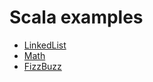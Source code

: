 # Scala examples

* [LinkedList](https://github.com/tumakha/Scala-examples/blob/master/src/main/scala/list/LinkedList.scala)
* [Math](https://github.com/tumakha/Scala-examples/blob/master/src/main/scala/math/Math.scala)
* [FizzBuzz](https://github.com/tumakha/Scala-examples/blob/master/src/main/scala/FizzBuzz.scala)